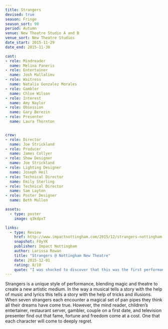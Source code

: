 ```yaml
---
title: Strangers
devised: true
season: Fringe
season_sort: 90
period: Autumn
venue: New Theatre Studio A and B
venue_sort: New Theatre Studios
date_start: 2015-11-29
date_end: 2015-11-30

cast:
- role: Mindreader
  name: Melina Paneris
- role: Entertainer
  name: Josh Mallalieu
- role: Waitress
  name: Natalia Gonzalez Morales
- role: Gambler
  name: Chloe Wilson
- role: Interest
  name: Amy Naylor
- role: Obsession
  name: Gary Berezin
- role: Presenter
  name: Laura Thornton


crew:
- role: Director
  name: Joe Strickland
- role: Producer
  name: James Collyer
- role: Show Designer
  name: Joe Strickland
- role: Lighting Designer
  name: Joseph Heil
- role: Technical Director
  name: Emily Sterling
- role: Technical Director
  name: Sam Layton
- role: Poster Designer
  name: Beth Mullen

assets:
  - type: poster
    image: q3kdpxT

links:
  - type: Review
    href: http://www.impactnottingham.com/2015/12/strangers-nottingham-new-theatre/
    snapshot: F0yYK
    publisher: Impact Nottingham
    author: Larissa Rowan
    title: "Strangers @ Nottingham New Theatre"
    date: 2015-12-01
    rating: 8/10
    quote: "I was shocked to discover that this was the first performance for many of the cast members, as they delivered a solid and powerful production, along with the production crew. "
---
```


Strangers is a unique style of performance, blending magic and theatre to create a new artistic medium. In the way a musical tells a story with the help of music and lyrics this tells a story with the help of tricks and illusions. When seven strangers each encounter a magical set of pan pipes they think all their dreams have come true. However, the mind reader, children’s entertainer, restaurant server, gambler, couple on a first date, and television presenter find out that fame, fortune and freedom come at a cost. One that each character will come to deeply regret.

